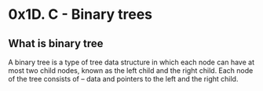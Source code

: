 # 0x1D. C - Binary trees

## What is binary tree

A binary tree is a type of tree data structure in which each node can have at most two child nodes, known as the left child and the right child. Each node of the tree consists of – data and pointers to the left and the right child.

